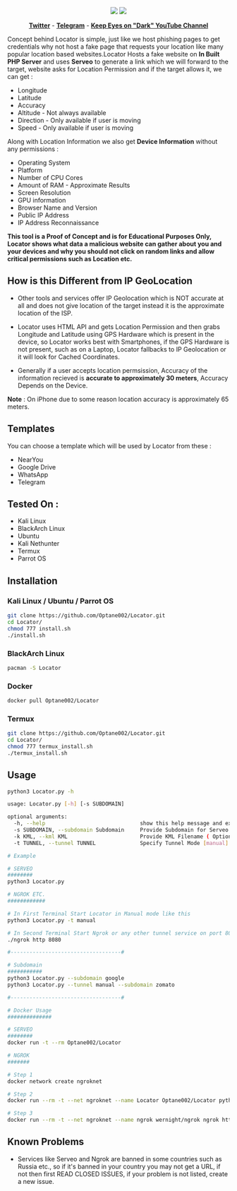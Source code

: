 <p align="center">
<img src="https://img.shields.io/badge/Python-3-brightgreen.svg?style=plastic">
<img src="https://img.shields.io/badge/Docker-✔-blue.svg?style=plastic">
</p>

<p align="center">
  <a href="https://twitter.com/LDCre002"><b>Twitter</b></a>
  <span> - </span>
  <a href="https://t.me/DarkBYOptane"><b>Telegram</b></a>
  <span> - </span>
  <a href="https://www.youtube.com/channel/UCfE3rGCGU8pQ3jZHmurtS9A"><b>Keep Eyes on "Dark" YouTube Channel</b></a>
</p>

Concept behind Locator is simple, just like we host phishing pages to get credentials why not host a fake page that requests your location like many popular location based websites.Locator Hosts a fake website on **In Built PHP Server** and uses **Serveo** to generate a link which we will forward to the target, website asks for Location Permission and if the target allows it, we can get :

* Longitude
* Latitude
* Accuracy
* Altitude - Not always available
* Direction - Only available if user is moving
* Speed - Only available if user is moving

Along with Location Information we also get **Device Information** without any permissions :

* Operating System
* Platform
* Number of CPU Cores
* Amount of RAM - Approximate Results
* Screen Resolution
* GPU information
* Browser Name and Version
* Public IP Address
* IP Address Reconnaissance

**This tool is a Proof of Concept and is for Educational Purposes Only, Locator shows what data a malicious website can gather about you and your devices and why you should not click on random links and allow critical permissions such as Location etc.**

## How is this Different from IP GeoLocation

* Other tools and services offer IP Geolocation which is NOT accurate at all and does not give location of the target instead it is the approximate location of the ISP.

* Locator uses HTML API and gets Location Permission and then grabs Longitude and Latitude using GPS Hardware which is present in the device, so Locator works best with Smartphones, if the GPS Hardware is not present, such as on a Laptop, Locator fallbacks to IP Geolocation or it will look for Cached Coordinates.  

* Generally if a user accepts location permsission, Accuracy of the information recieved is **accurate to approximately 30 meters**, Accuracy Depends on the Device.

**Note** : On iPhone due to some reason location accuracy is approximately 65 meters.

## Templates

You can choose a template which will be used by Locator from these : 

* NearYou
* Google Drive
* WhatsApp
* Telegram

## Tested On :

* Kali Linux
* BlackArch Linux
* Ubuntu
* Kali Nethunter
* Termux
* Parrot OS

## Installation

### Kali Linux / Ubuntu / Parrot OS

```bash
git clone https://github.com/Optane002/Locator.git
cd Locator/
chmod 777 install.sh
./install.sh
```

### BlackArch Linux

```bash
pacman -S Locator
```

### Docker

```bash
docker pull Optane002/Locator
```

### Termux

```bash
git clone https://github.com/Optane002/Locator.git
cd Locator/
chmod 777 termux_install.sh
./termux_install.sh
```

## Usage

```bash
python3 Locator.py -h

usage: Locator.py [-h] [-s SUBDOMAIN]

optional arguments:
  -h, --help                              show this help message and exit
  -s SUBDOMAIN, --subdomain Subdomain 	  Provide Subdomain for Serveo URL ( Optional )
  -k KML, --kml KML                       Provide KML Filename ( Optional )
  -t TUNNEL, --tunnel TUNNEL              Specify Tunnel Mode [manual]

# Example

# SERVEO 
########
python3 Locator.py

# NGROK ETC.
############

# In First Terminal Start Locator in Manual mode like this
python3 Locator.py -t manual

# In Second Terminal Start Ngrok or any other tunnel service on port 8080
./ngrok http 8080

#-----------------------------------#

# Subdomain
########### 
python3 Locator.py --subdomain google
python3 Locator.py --tunnel manual --subdomain zomato

#-----------------------------------#

# Docker Usage
##############

# SERVEO
########
docker run -t --rm Optane002/Locator

# NGROK
#######

# Step 1
docker network create ngroknet

# Step 2
docker run --rm -t --net ngroknet --name Locator Optane002/Locator python3 Locator.py -t manual

# Step 3
docker run --rm -t --net ngroknet --name ngrok wernight/ngrok ngrok http Locator:8080
```

## Known Problems

* Services like Serveo and Ngrok are banned in some countries such as Russia etc., so if it's banned in your country you may not get a URL, if not then first READ CLOSED ISSUES, if your problem is not listed, create a new issue.

